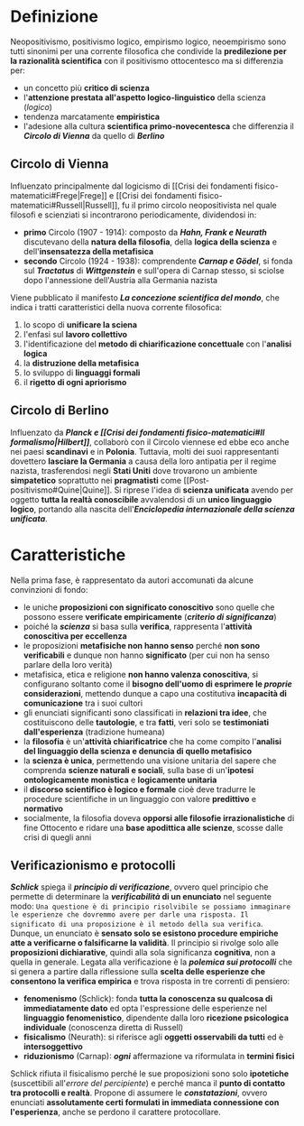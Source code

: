 # Definizione
Neopositivismo, positivismo logico, empirismo logico, neoempirismo sono tutti sinonimi per una corrente filosofica che condivide la **predilezione per la razionalità scientifica** con il positivismo ottocentesco ma si differenzia per:
- un concetto più **critico di scienza**
- l'**attenzione prestata all'aspetto logico-linguistico** della scienza (*logico*)
- tendenza marcatamente **empiristica**
- l'adesione alla cultura **scientifica primo-novecentesca** che differenzia il ***Circolo di Vienna*** da quello di ***Berlino***
## Circolo di Vienna
Influenzato principalmente dal logicismo di [[Crisi dei fondamenti fisico-matematici#Frege|Frege]] e [[Crisi dei fondamenti fisico-matematici#Russell|Russell]], fu il primo circolo neopositivista nel quale filosofi e scienziati si incontrarono periodicamente, dividendosi in:
- **primo** Circolo (1907 - 1914): composto da ***Hahn, Frank e Neurath*** discutevano della **natura della filosofia**, della **logica della scienza** e dell'**insensatezza della metafisica**
- **secondo** Circolo (1924 - 1938): comprendente ***Carnap e Gödel***, si fonda sul ***Tractatus*** di ***Wittgenstein*** e sull'opera di Carnap stesso, si sciolse dopo l'annessione dell'Austria alla Germania nazista

Viene pubblicato il manifesto ***La concezione scientifica del mondo***, che indica i tratti caratteristici della nuova corrente filosofica:
1) lo scopo di **unificare la sciena**
2) l'enfasi sul **lavoro collettivo**
3) l'identificazione del **metodo di chiarificazione concettuale** con l'**analisi logica**
4) la **distruzione della metafisica**
5) lo sviluppo di **linguaggi formali**
6) il **rigetto di ogni apriorismo**
## Circolo di Berlino
Influenzato da ***Planck e  [[Crisi dei fondamenti fisico-matematici#Il formalismo|Hilbert]]***, collaborò con il Circolo viennese ed ebbe eco anche nei paesi **scandinavi** e in **Polonia**. Tuttavia, molti dei suoi rappresentanti dovettero **lasciare la Germania** a causa della loro antipatia per il regime nazista, trasferendosi negli **Stati Uniti** dove trovarono un ambiente **simpatetico** soprattutto nei **pragmatisti** come [[Post-positivismo#Quine|Quine]]. Si riprese l'idea di **scienza unificata** avendo per oggetto **tutta la realtà conoscibile** avvalendosi di un **unico linguaggio logico**, portando alla nascita dell'***Enciclopedia internazionale della scienza unificata***. 
# Caratteristiche
Nella prima fase, è rappresentato da autori accomunati da alcune convinzioni di fondo:
- le uniche **proposizioni con significato conoscitivo** sono quelle che possono essere **verificate empiricamente** (***criterio di significanza***)
- poiché la ***scienza*** si basa sulla **verifica**, rappresenta l'**attività conoscitiva per eccellenza**
- le proposizioni **metafisiche non hanno senso** perché **non sono verificabili** e dunque non hanno **significato** (per cui non ha senso parlare della loro verità)
- metafisica, etica e religione **non hanno valenza conoscitiva**, si configurano soltanto come il **bisogno dell'uomo di esprimere le *proprie* considerazioni**, mettendo dunque a capo una costitutiva **incapacità di comunicazione** tra i suoi cultori
- gli enunciati significanti sono classificati in **relazioni tra idee**, che costituiscono delle **tautologie**, e tra **fatti**, veri solo se **testimoniati dall'esperienza** (tradizione humeana)
- la **filosofia** è un'**attività chiarificatrice** che ha come compito l'**analisi del linguaggio della scienza e denuncia di quello metafisico**
- la **scienza è unica**, permettendo una visione unitaria del sapere che comprenda **scienze naturali e sociali**, sulla base di un'**ipotesi ontologicamente monistica** e **logicamente unitaria**
- il **discorso scientifico è logico e formale** cioè deve tradurre le procedure scientifiche in un linguaggio con valore **predittivo** e **normativo**
- socialmente, la filosofia doveva **opporsi alle filosofie irrazionalistiche** di fine Ottocento e ridare una **base apodittica alle scienze**, scosse dalle crisi di quegli anni
## Verificazionismo e protocolli
***Schlick*** spiega il ***principio di verificazione***, ovvero quel principio che permette di determinare la ***verificabilità* di un enunciato** nel seguente modo:
`Una questione è di principio risolvibile se possiamo immaginare le esperienze che dovremmo avere per darle una risposta. Il significato di una proposizione è il metodo della sua verifica`.
Dunque, un enunciato è **sensato solo se esistono procedure empiriche atte a verificarne o falsificarne la validità**. Il principio si rivolge solo alle **proposizioni dichiarative**, quindi alla sola significanza **cognitiva**, non a quella in generale.
Legata alla verificazione è la ***polemica sui protocolli*** che si genera a partire dalla riflessione sulla **scelta delle esperienze che consentono la verifica empirica** e trova risposta in tre correnti di pensiero:
- **fenomenismo** (Schlick): fonda **tutta la conoscenza su qualcosa di immediatamente dato** ed opta l'espressione delle esperienze nel **linguaggio fenomenistico**, dipendente dalla loro **ricezione psicologica individuale** (conoscenza diretta di Russell)
- **fisicalismo** (Neurath): si riferisce agli **oggetti osservabili da tutti** ed è **intersoggettivo**
- **riduzionismo** (Carnap): ***ogni*** affermazione va riformulata in **termini fisici**

Schlick rifiuta il fisicalismo perché le sue proposizioni sono solo **ipotetiche** (suscettibili all'*errore del percipiente*) e perché manca il **punto di contatto tra protocolli e realtà**. Propone di assumere le ***constatazioni***, ovvero enunciati **assolutamente certi formulati in immediata connessione con l'esperienza**, anche se perdono il carattere protocollare.
